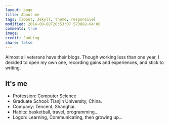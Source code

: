 ```yaml
---
layout: page
title: About me
tags: [about, Jekyll, theme, responsive]
modified: 2014-08-08T20:53:07.573882-04:00
comments: true
image:
credit: JunLing
share: false
---
```


Almost all veterans have their blogs. Though working less than one year, I decided to open my own one, recording gains and experiences, and stick to writing.

## It's me

* Profession: Computer Science
* Graduate School: Tianjin University, China.
* Company: Tencent, Shanghai.
* Habits: basketball, travel, programming...
* Logon: Learning, Communicating, then growing up...

<!--a markdown="0" href="{{ site.url }}/theme-setup" class="btn">Install Minimal Mistakes Theme</a-->
